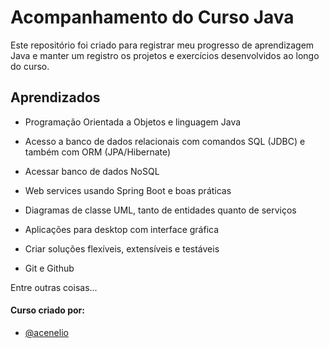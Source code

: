 
# Acompanhamento do Curso  Java

Este repositório foi criado para registrar meu progresso de aprendizagem Java e manter um registro os projetos e exercícios desenvolvidos ao longo do curso.
## Aprendizados

 - Programação Orientada a Objetos e linguagem Java

 - Acesso a banco de dados relacionais com comandos SQL (JDBC) e também com ORM (JPA/Hibernate)

 - Acessar banco de dados NoSQL

 - Web services usando Spring Boot e boas práticas

 - Diagramas de classe UML, tanto de entidades quanto de serviços

 - Aplicações para desktop com interface gráfica

 - Criar soluções flexíveis, extensíveis e testáveis

 - Git e Github

 Entre outras coisas...


#### Curso criado por:

- [@acenelio](https://github.com/acenelio)

